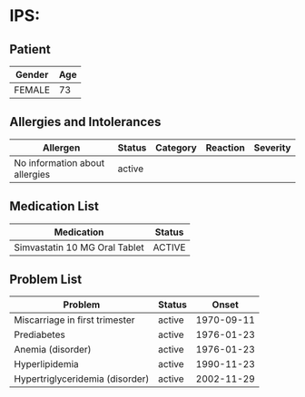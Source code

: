 # IPS:

## Patient

|Gender|Age|
|---|---|
|FEMALE|73|

## Allergies and Intolerances

|Allergen|Status|Category|Reaction|Severity|
|---|---|---|---|---|
|No information about allergies|active||||

## Medication List

|Medication|Status|
|---|---|
|Simvastatin 10 MG Oral Tablet|ACTIVE|

## Problem List

|Problem|Status|Onset|
|---|---|---|
|Miscarriage in first trimester|active|1970-09-11|
|Prediabetes|active|1976-01-23|
|Anemia (disorder)|active|1976-01-23|
|Hyperlipidemia|active|1990-11-23|
|Hypertriglyceridemia (disorder)|active|2002-11-29|
